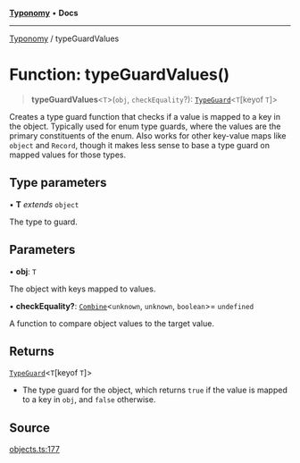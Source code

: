 [**Typonomy**](../README.md) • **Docs**

***

[Typonomy](../globals.md) / typeGuardValues

# Function: typeGuardValues()

> **typeGuardValues**\<`T`\>(`obj`, `checkEquality`?): [`TypeGuard`](../type-aliases/TypeGuard.md)\<`T`\[keyof `T`\]\>

Creates a type guard function that checks if a value is mapped to a key in the object.
Typically used for enum type guards, where the values are the primary constituents of the enum.
Also works for other key-value maps like `object` and `Record`,
though it makes less sense to base a type guard on mapped values for those types.

## Type parameters

• **T** *extends* `object`

The type to guard.

## Parameters

• **obj**: `T`

The object with keys mapped to values.

• **checkEquality?**: [`Combine`](../type-aliases/Combine.md)\<`unknown`, `unknown`, `boolean`\>= `undefined`

A function to compare object values to the target value.

## Returns

[`TypeGuard`](../type-aliases/TypeGuard.md)\<`T`\[keyof `T`\]\>

- The type guard for the object,
 which returns `true` if the value is mapped to a key in `obj`, and `false` otherwise.

## Source

[objects.ts:177](https://github.com/softcraft-development/typonomy/blob/f77f6002b19dd65199e89540af6d271db08bf123/src/objects.ts#L177)
